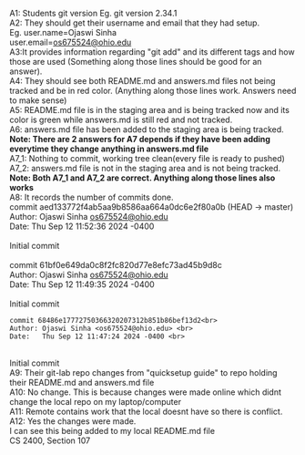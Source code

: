 A1: Students git version Eg. git version 2.34.1 <br>
A2: They should get their username and email that they had setup.<br> 
    Eg. user.name=Ojaswi Sinha <br>
    user.email=os675524@ohio.edu <br>
A3:It provides information regarding "git add" and its different tags and how those are used (Something along those lines should be good for an answer).<br>
A4: They should see both README.md and answers.md files not being tracked and be in red color. (Anything along those lines work. Answers need to make sense)<br>
A5: README.md file is in the staging area and is being tracked now and its color is green while answers.md is still red and not tracked.<br>
A6: answers.md file has been added to the staging area is being tracked. <br>
**Note: There are 2 answers for A7 depends if they have been adding everytime they change anything in answers.md file** <br>
A7_1: Nothing to commit, working tree clean(every file is ready to pushed)<br>
A7_2: answers.md file is not in the staging area and is not being tracked.<br>
**Note: Both A7_1 and A7_2 are correct. Anything along those lines also works**<br>
A8: It records the number of commits done. <br>
    commit aed133772f4ab5aa9b8586aa664a0dc6e2f80a0b (HEAD -> master)<br>
    Author: Ojaswi Sinha <os675524@ohio.edu><br>
    Date:   Thu Sep 12 11:52:36 2024 -0400<br>
<br>
        Initial commit<br>
<br>
    commit 61bf0e649da0c8f2fc820d77e8efc73ad45b9d8c<br>
    Author: Ojaswi Sinha <os675524@ohio.edu><br>
    Date:   Thu Sep 12 11:49:35 2024 -0400<br>
<br>
        Initial commit<br>

    commit 68486e17772750366320207312b851b86bef13d2<br>
    Author: Ojaswi Sinha <os675524@ohio.edu> <br>
    Date:   Thu Sep 12 11:47:24 2024 -0400 <br>
<br>
        Initial commit<br>
A9: Their git-lab repo changes from "quicksetup guide" to repo holding their README.md and answers.md file<br>
A10: No change. This is because changes were made online which didnt change the local repo on my laptop/computer<br>
A11: Remote contains work that the local doesnt have so there is conflict. <br>
A12: Yes the changes were made.<br>
        I can see this being added to my local README.md file<br>
        CS 2400, Section 107<br>
